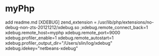 # myPhp
add readme.md
[XDEBUG]
zend_extension = /usr/lib/php/extensions/no-debug-non-zts-20121212/xdebug.so
;xdebug.remote_connect_back=1
xdebug.remote_host=myphp
xdebug.remote_port=9000
xdebug.profiler_enable=1
xdebug.remote_autostart=1
xdebug.profiler_output_dir="/Users/slin/log/xdebug"
xdebug.idekey="netbeans-xdebug"